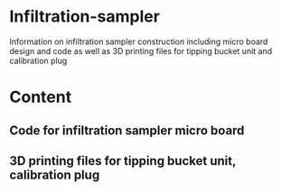 # Infiltration-sampler
Information on infiltration sampler construction including micro board design and code as well as 3D printing files for tipping bucket unit and calibration plug

# Content

## Code for infiltration sampler micro board
## 3D printing files for tipping bucket unit, calibration plug
